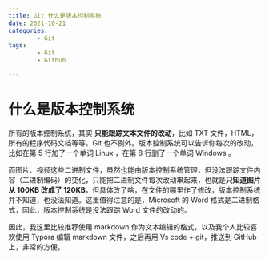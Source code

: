 ```yaml
---
title: Git 什么是版本控制系统
date: 2021-10-21
categories:
        - Git
tags:
        - Git
        - Github

---
```


# 什么是版本控制系统

所有的版本控制系统，其实 **只能跟踪文本文件的改动**，比如 TXT 文件，HTML，所有的程序代码文档等等，Git 也不例外。版本控制系统可以告诉你每次的改动，比如在第 5 行加了一个单词 Linux ，在第 8 行删了一个单词 Windows 。

而图片、视频这些二进制文件，虽然也能由版本控制系统管理，但没法跟踪文件内容（二进制编码）的变化，只能把二进制文件每次改动串起来，也就是**只知道图片从 100KB 改成了 120KB**，但具体改了啥，在文件的哪里作了修改，版本控制系统并不知道，也没法知道。这里值得注意的是，Microsoft 的 Word 格式是二进制格式，因此，版本控制系统是没法跟踪 Word 文件的改动的。

因此，我这里比较推荐使用 markdown 作为文本编辑的格式，以及我个人比较喜欢使用 Typora 编辑 markdown 文件，之后再用 Vs code + git，推送到 GitHub 上，非常的方便。
